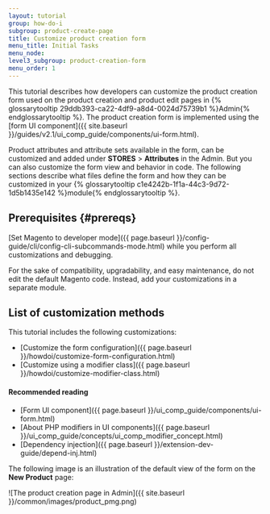 ```yaml
---
layout: tutorial
group: how-do-i
subgroup: product-create-page
title: Customize product creation form
menu_title: Initial Tasks
menu_node:
level3_subgroup: product-creation-form
menu_order: 1
---
```


This tutorial describes how developers can customize the product creation form used on the product creation and product edit pages in {% glossarytooltip 29ddb393-ca22-4df9-a8d4-0024d75739b1 %}Admin{% endglossarytooltip %}. The product creation form is implemented using the [form UI component]({{ site.baseurl }}/guides/v2.1/ui_comp_guide/components/ui-form.html).

Product attributes and attribute sets available in the form, can be customized and added under **STORES** > **Attributes** in the Admin. But you can also customize the form view and behavior in code. The following sections describe what files define the form and how they can be customized in your {% glossarytooltip c1e4242b-1f1a-44c3-9d72-1d5b1435e142 %}module{% endglossarytooltip %}.

## Prerequisites {#prereqs}

[Set Magento to developer mode]({{ page.baseurl }}/config-guide/cli/config-cli-subcommands-mode.html) while you perform all customizations and debugging.

For the sake of compatibility, upgradability, and easy maintenance, do not edit the default Magento code. Instead, add your customizations in a separate module.

## List of customization methods

This tutorial includes the following customizations:

* [Customize the form configuration]({{ page.baseurl }}/howdoi/customize-form-configuration.html)
* [Customize using a modifier class]({{ page.baseurl }}/howdoi/customize-modifier-class.html)

#### Recommended reading

* [Form UI component]({{ page.baseurl }}/ui_comp_guide/components/ui-form.html)
* [About PHP modifiers in UI components]({{ page.baseurl }}/ui_comp_guide/concepts/ui_comp_modifier_concept.html)
* [Dependency injection]({{ page.baseurl }}/extension-dev-guide/depend-inj.html)

The following image is an illustration of the default view of the form on the **New Product** page:

![The product creation page in Admin]({{ site.baseurl }}/common/images/product_pmg.png)
